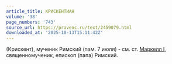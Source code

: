 ```yaml
---
article_title: КРИСКЕНТИАН
volume: '38'
page_numbers: '743'
source_url: https://pravenc.ru/text/2459079.html
downloaded_at: '2025-10-13T15:11:42Z'
---
```


(Крискент), мученик Римский (пам. 7 июля) - см. ст. [Маркелл I](<https://pravenc.ru/text/Маркелл I.html>), священномученик, епископ (папа) Римский.
